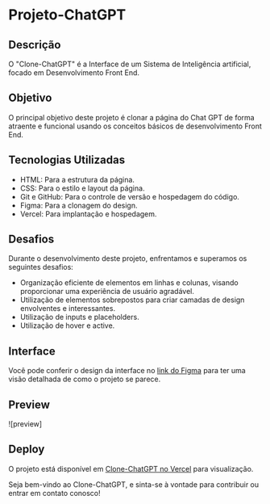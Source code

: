 # Projeto-ChatGPT

## Descrição

O "Clone-ChatGPT" é a Interface de um Sistema de Inteligência artificial, focado em Desenvolvimento Front End.

## Objetivo

O principal objetivo deste projeto é clonar a página do Chat GPT de forma atraente e funcional usando os conceitos básicos de desenvolvimento Front End.

## Tecnologias Utilizadas

- HTML: Para a estrutura da página.
- CSS: Para o estilo e layout da página.
- Git e GitHub: Para o controle de versão e hospedagem do código.
- Figma: Para a clonagem do design.
- Vercel: Para implantação e hospedagem.

## Desafios

Durante o desenvolvimento deste projeto, enfrentamos e superamos os seguintes desafios:

- Organização eficiente de elementos em linhas e colunas, visando proporcionar uma experiência de usuário agradável.
- Utilização de elementos sobrepostos para criar camadas de design envolventes e interessantes.
- Utilização de inputs e placeholders.
- Utilização de hover e active.

## Interface

Você pode conferir o design da interface no [link do Figma]([https://www.figma.com/file/NDGcA8jeaDWX0GTo2KuR47/Sign-up-form-(Community)?type=design&node-id=0-1&mode=design&t=E9YTWPhBgAZfBIZN-0](https://www.figma.com/file/uqSY7IZjONiYCWS6rWAJvH/ChatGPT-User-Interface-(Community)?type=design&node-id=0-1&mode=design&t=sn42HGdiVwXT1Lw5-0)) para ter uma visão detalhada de como o projeto se parece.

## Preview

![preview]


## Deploy

O projeto está disponível em [Clone-ChatGPT no Vercel](https://projeto-chat-gpt-gustavo-liras-projects.vercel.app) para visualização.

Seja bem-vindo ao Clone-ChatGPT, e sinta-se à vontade para contribuir ou entrar em contato conosco!
